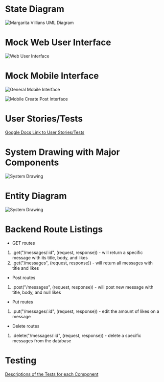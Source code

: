 
# State Diagram

![Margarita Villians UML Diagram](diagrams/State_Diagram.JPG)

# Mock Web User Interface

![Web User Interface](diagrams/mockweb.jpg)

# Mock Mobile Interface

![General Mobile Interface](diagrams/mockmobile-1.jpg)

![Mobile Create Post Interface](diagrams/mockmobile-2.jpg)

# User Stories/Tests

[Google Docs Link to User Stories/Tests](https://docs.google.com/document/d/1L2m1_GBuI5Bac6Wi-hzB6fgLx3JTylX9qoWlod70r2g/edit?usp=sharing)

# System Drawing with Major Components

![System Drawing](diagrams/systemDrawing.jpg)

# Entity Diagram

![System Drawing](diagrams/Entity_Diagram.JPG)

# Backend Route Listings
* GET routes  
1) .get("/messages/:id", (request, response)) - will return a specific message with its title, body, and likes  
2) .get("/messages", (request, response)) - will return all messages with title and likes  
* Post routes  
1) .post("/messages", (request, response)) - will post new message with title, body, and null likes  
* Put routes  
1) .put("/messages/:id", (request, response)) - edit the amount of likes on a message  
* Delete routes  
1) .delete("/messages/:id", (request, response)) - delete a specific messages from the database

# Testing

[Descriptions of the Tests for each Component](https://docs.google.com/document/d/12otxU6lLwTojMmRcqqpRKlj5uO6V8lMntIydhbBi8WM/edit?usp=sharing)

